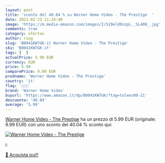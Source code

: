 ```yaml
---
layout: post
title: 'sconto del 40.04 % su Warner Home Video - The Prestige  '
date: 2021-02-23 11:24:40
image: 'https://m.media-amazon.com/images/I/519eldOnzpL._SL400_.jpg'
comments: true
category: ofertas
author: ring
slug: 'B0041KW7GK-it Warner Home Video - The Prestige'
sku: 'B0041KW7GK-it'
tags: [  ]
actualPrice: 5.99 EUR
currency: EUR
price: 5.99
comparePrice: 9.99 EUR
prodname: 'Warner Home Video - The Prestige'
country: 'it'
flag: '🇮🇹'
brand: 'Warner Home Video'
buyurl: 'https://www.amazon.it/dp/B0041KW7GK/?tag=tolees00-21'
descuento: '40.04'
average: '5.99'
---
```


[Warner Home Video - The Prestige](https://www.amazon.it/dp/B0041KW7GK/?tag=tolees00-21) ha un prezzo di 5.99 EUR (originale: 9.99 EUR) con uno sconto del 40.04 % sconto qui:

[![Warner Home Video - The Prestige](https://m.media-amazon.com/images/I/519eldOnzpL._SL400_.jpg)](https://www.amazon.it/dp/B0041KW7GK/?tag=tolees00-21)

ℹ️:


[🛒 Acquista qui!!](https://www.amazon.it/dp/B0041KW7GK/?tag=tolees00-21)
